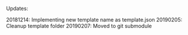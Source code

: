 Updates:

20181214: Implementing new template name as template.json
20190205: Cleanup template folder
20190207: Moved to git submodule